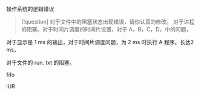 操作系统的逻辑错误

>[!question] 
>对于文件中的阻塞状态出现错误，请你认真的修改。
>对于进程的阻塞。对于时间片调度的时间片设置，对于 A，B，C，D，中的问题，

对于显示是 1 ms 的输出，对于时间片调度问题，为 2 ms 时执行 A 程序。长达2 ms，

对于文件的 run. txt 的阻塞。

fifo

lUR


